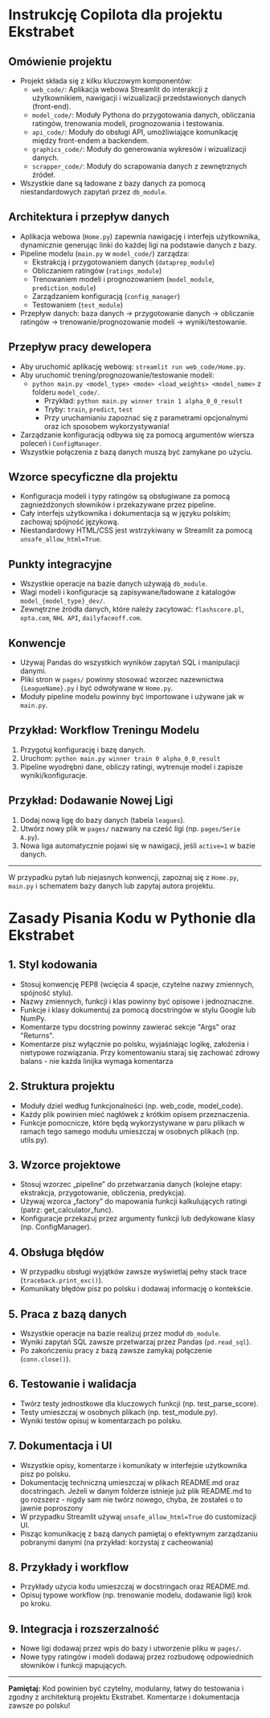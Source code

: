 # Instrukcję Copilota dla projektu Ekstrabet

## Omówienie projektu 
- Projekt składa się z kilku kluczowym komponentów:
  - `web_code/`: Aplikacja webowa Streamlit do interakcji z użytkownikiem, nawigacji i wizualizacji przedstawionych danych (front-end).
  - `model_code/`: Moduły Pythona do przygotowania danych, obliczania ratingów, trenowania modeli, prognozowania i testowania.
  - `api_code/`: Moduły do obsługi API, umożliwiające komunikację między front-endem a backendem.
  - `graphics_code/`: Moduły do generowania wykresów i wizualizacji danych.
  - `scrapper_code/`: Moduły do scrapowania danych z zewnętrznych źródeł.
- Wszystkie dane są ładowane z bazy danych za pomocą niestandardowych zapytań przez `db_module`.

## Architektura i przepływ danych
- Aplikacja webowa (`Home.py`) zapewnia nawigację i interfejs użytkownika, dynamicznie generując linki do każdej ligi na podstawie danych z bazy.
- Pipeline modelu (`main.py` w `model_code/`) zarządza:
  - Ekstrakcją i przygotowaniem danych (`dataprep_module`)
  - Obliczaniem ratingów (`ratings_module`)
  - Trenowaniem modeli i prognozowaniem (`model_module`, `prediction_module`)
  - Zarządzaniem konfiguracją (`config_manager`)
  - Testowaniem (`test_module`)
- Przepływ danych: baza danych → przygotowanie danych → obliczanie ratingów → trenowanie/prognozowanie modeli → wyniki/testowanie.

## Przepływ pracy dewelopera
- Aby uruchomić aplikację webową: `streamlit run web_code/Home.py`.
- Aby uruchomić trening/prognozowanie/testowanie modeli:
  - `python main.py <model_type> <mode> <load_weights> <model_name>` z folderu `model_code/`.
    - Przykład: `python main.py winner train 1 alpha_0_0_result`
    - Tryby: `train`, `predict`, `test`
    - Przy uruchamianiu zapoznać się z parametrami opcjonalnymi oraz ich sposobem wykorzystywania!
- Zarządzanie konfiguracją odbywa się za pomocą argumentów wiersza poleceń i `ConfigManager`.
- Wszystkie połączenia z bazą danych muszą być zamykane po użyciu.

## Wzorce specyficzne dla projektu
- Konfiguracja modeli i typy ratingów są obsługiwane za pomocą zagnieżdżonych słowników i przekazywane przez pipeline.
- Cały interfejs użytkownika i dokumentacja są w języku polskim; zachowaj spójność językową.
- Niestandardowy HTML/CSS jest wstrzykiwany w Streamlit za pomocą `unsafe_allow_html=True`.

## Punkty integracyjne
- Wszystkie operacje na bazie danych używają `db_module`.
- Wagi modeli i konfiguracje są zapisywane/ładowane z katalogów `model_{model_type}_dev/`.
- Zewnętrzne źródła danych, które należy zacytować: `flashscore.pl`, `opta.com`, `NHL API`, `dailyfaceoff.com`.

## Konwencje
- Używaj Pandas do wszystkich wyników zapytań SQL i manipulacji danymi.
- Pliki stron w `pages/` powinny stosować wzorzec nazewnictwa `{LeagueName}.py` i być odwoływane w `Home.py`.
- Moduły pipeline modelu powinny być importowane i używane jak w `main.py`.

## Przykład: Workflow Treningu Modelu
1. Przygotuj konfigurację i bazę danych.
2. Uruchom: `python main.py winner train 0 alpha_0_0_result`
3. Pipeline wyodrębni dane, obliczy ratingi, wytrenuje model i zapisze wyniki/konfiguracje.

## Przykład: Dodawanie Nowej Ligi
1. Dodaj nową ligę do bazy danych (tabela `leagues`).
2. Utwórz nowy plik w `pages/` nazwany na cześć ligi (np. `pages/Serie A.py`).
3. Nowa liga automatycznie pojawi się w nawigacji, jeśli `active=1` w bazie danych.

---
W przypadku pytań lub niejasnych konwencji, zapoznaj się z `Home.py`, `main.py` i schematem bazy danych lub zapytaj autora projektu.

# Zasady Pisania Kodu w Pythonie dla Ekstrabet

## 1. Styl kodowania

- Stosuj konwencję PEP8 (wcięcia 4 spacje, czytelne nazwy zmiennych, spójność stylu).
- Nazwy zmiennych, funkcji i klas powinny być opisowe i jednoznaczne.
- Funkcje i klasy dokumentuj za pomocą docstringów w stylu Google lub NumPy.
- Komentarze typu docstring powinny zawierać sekcje "Args" oraz "Returns".
- Komentarze pisz wyłącznie po polsku, wyjaśniając logikę, założenia i nietypowe rozwiązania. Przy komentowaniu staraj się zachować zdrowy balans - nie każda linijka wymaga komentarza

## 2. Struktura projektu

- Moduły dziel według funkcjonalności (np. web_code, model_code).
- Każdy plik powinien mieć nagłówek z krótkim opisem przeznaczenia.
- Funkcje pomocnicze, które będą wykorzystywane w paru plikach w ramach tego samego modułu umieszczaj w osobnych plikach (np. utils.py).

## 3. Wzorce projektowe

- Stosuj wzorzec „pipeline” do przetwarzania danych (kolejne etapy: ekstrakcja, przygotowanie, obliczenia, predykcja).
- Używaj wzorca „factory” do mapowania funkcji kalkulujących ratingi (patrz: get_calculator_func).
- Konfiguracje przekazuj przez argumenty funkcji lub dedykowane klasy (np. ConfigManager).

## 4. Obsługa błędów

- W przypadku obsługi wyjątków zawsze wyświetlaj pełny stack trace (`traceback.print_exc()`).
- Komunikaty błędów pisz po polsku i dodawaj informację o kontekście.

## 5. Praca z bazą danych

- Wszystkie operacje na bazie realizuj przez moduł `db_module`.
- Wyniki zapytań SQL zawsze przetwarzaj przez Pandas (`pd.read_sql`).
- Po zakończeniu pracy z bazą zawsze zamykaj połączenie (`conn.close()`).

## 6. Testowanie i walidacja

- Twórz testy jednostkowe dla kluczowych funkcji (np. test_parse_score).
- Testy umieszczaj w osobnych plikach (np. test_module.py).
- Wyniki testów opisuj w komentarzach po polsku.

## 7. Dokumentacja i UI

- Wszystkie opisy, komentarze i komunikaty w interfejsie użytkownika pisz po polsku.
- Dokumentację techniczną umieszczaj w plikach README.md oraz docstringach. Jeżeli w danym folderze istnieje już plik README.md to go rozszerz - nigdy sam nie twórz nowego, chyba, że zostałeś o to jawnie poproszony
- W przypadku Streamlit używaj `unsafe_allow_html=True` do customizacji UI.
- Pisząc komunikację z bazą danych pamiętaj o efektywnym zarządzaniu pobranymi danymi (na przykład: korzystaj z cacheowania)

## 8. Przykłady i workflow

- Przykłady użycia kodu umieszczaj w docstringach oraz README.md.
- Opisuj typowe workflow (np. trenowanie modelu, dodawanie ligi) krok po kroku.

## 9. Integracja i rozszerzalność

- Nowe ligi dodawaj przez wpis do bazy i utworzenie pliku w `pages/`.
- Nowe typy ratingów i modeli dodawaj przez rozbudowę odpowiednich słowników i funkcji mapujących.

---

**Pamiętaj:** Kod powinien być czytelny, modularny, łatwy do testowania i zgodny z architekturą projektu Ekstrabet. Komentarze i dokumentacja zawsze po polsku!
